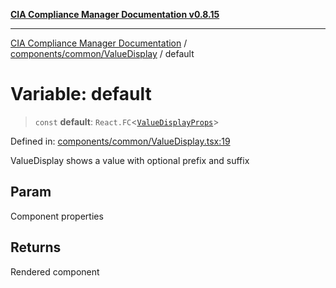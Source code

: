 [**CIA Compliance Manager Documentation v0.8.15**](../../../../README.md)

***

[CIA Compliance Manager Documentation](../../../../modules.md) / [components/common/ValueDisplay](../README.md) / default

# Variable: default

> `const` **default**: `React.FC`\<[`ValueDisplayProps`](../interfaces/ValueDisplayProps.md)\>

Defined in: [components/common/ValueDisplay.tsx:19](https://github.com/Hack23/cia-compliance-manager/blob/50a3bb1fa64948444e36c06fee075b5043350db0/src/components/common/ValueDisplay.tsx#L19)

ValueDisplay shows a value with optional prefix and suffix

## Param

Component properties

## Returns

Rendered component
